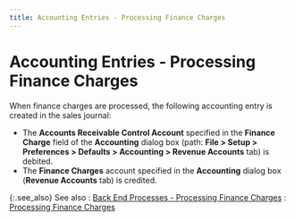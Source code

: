 ```yaml
---
title: Accounting Entries - Processing Finance Charges
---
```


# Accounting Entries - Processing Finance Charges


When finance charges are processed, the following accounting entry is  created in the sales journal:

- The **Accounts 
 Receivable Control Account** specified in the **Finance 
 Charge** field of the **Accounting** dialog box (path: **File &gt; Setup 
 &gt; Preferences &gt; Defaults &gt; Accounting &gt; Revenue Accounts** tab)  is debited.
- The **Finance 
 Charges** account specified in the **Accounting**  dialog box (**Revenue Accounts** tab)  is credited.



{:.see_also}
See also
: [Back  End Processes - Processing Finance Charges]({{site.sp_baseurl}}/sales-docs/finance-charges/processing-finance-charges/backend_processes_processing_finance_charges.html)
: [Processing  Finance Charges]({{site.sp_baseurl}}/sales-docs/finance-charges/processing-finance-charges/processing_finance_charges.html)
